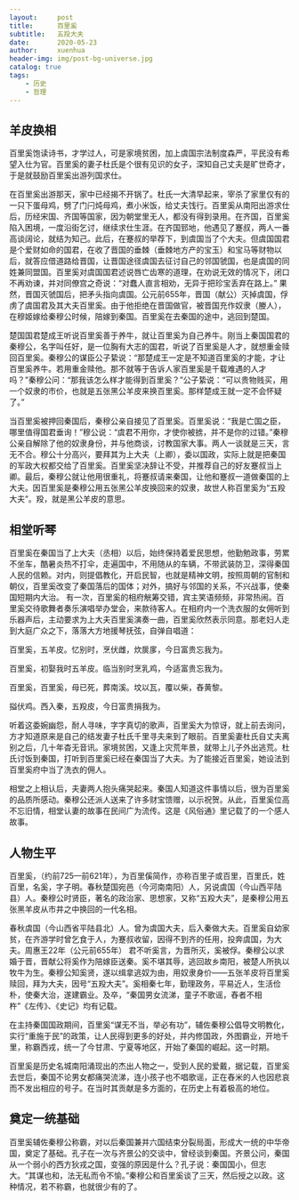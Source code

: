 ```yaml
---
layout:     post
title:      百里奚
subtitle:   五羖大夫
date:       2020-05-23
author:     xuenhua
header-img: img/post-bg-universe.jpg
catalog: true
tags:
    - 历史
    - 哲理
---
```


## 羊皮换相
百里奚饱读诗书，才学过人，可是家境贫困，加上虞国宗法制度森严，平民没有希望入仕为官。百里奚的妻子杜氏是个很有见识的女子，深知自己丈夫是旷世奇才，于是就鼓励百里奚出游列国求仕。

在百里奚出游那天，家中已经揭不开锅了。杜氏一大清早起来，宰杀了家里仅有的一只下蛋母鸡，劈了门闩炖母鸡，煮小米饭，给丈夫饯行。百里奚从南阳出游求仕后，历经宋国、齐国等国家，因为朝堂里无人，都没有得到录用。在齐国，百里奚陷入困境，一度沿街乞讨，继续求仕生涯。在齐国郅地，他遇见了蹇叔，两人一番高谈阔论，就结为知己。此后，在蹇叔的举荐下，到虞国当了个大夫。但虞国国君是个爱财如命的国君，在收了晋国的垂棘（垂棘地方产的宝玉）和宝马等财物以后，就答应借道路给晋国，让晋国途径虞国去征讨自己的邻国虢国，也是虞国的同姓兼同盟国。百里奚对虞国国君述说唇亡齿寒的道理，在劝说无效的情况下，闭口不再劝谏，并对同僚宫之奇说：“对蠢人直言相劝，无异于把珍宝丢弃在路上。” 果然，晋国灭虢国后，把矛头指向虞国。公元前655年，晋国（献公）灭掉虞国，俘虏了虞国君及其大夫百里奚。由于他拒绝在晋国做官，被晋国充作奴隶（媵人），在穆姬嫁给秦穆公时候，陪嫁到秦国。百里奚在去秦国的途中，逃回到楚国。

楚国国君楚成王听说百里奚善于养牛，就让百里奚为自己养牛。刚当上秦国国君的秦穆公，名字叫任好，是一位胸有大志的国君，听说了百里奚是人才，就想重金赎回百里奚。秦穆公的谋臣公子絷说：“那楚成王一定是不知道百里奚的才能，才让百里奚养牛。若用重金赎他。那不就等于告诉人家百里奚是千载难遇的人才吗？”秦穆公问：“那我该怎么样才能得到百里奚？”公子絷说：“可以贵物贱买，用一个奴隶的市价，也就是五张黑公羊皮来换百里奚。那样楚成王就一定不会怀疑了。”

当百里奚被押回秦国后，秦穆公亲自接见了百里奚。百里奚说：“我是亡国之臣，哪里值得国君垂询！”穆公说：“虞君不用你，才使你被掳，并不是你的过错。”秦穆公亲自解除了他的奴隶身份，并与他商谈，讨教国家大事。两人一谈就是三天，言无不合。穆公十分高兴，要拜其为上大夫（上卿），委以国政，实际上就是把秦国的军政大权都交给了百里奚。百里奚坚决辞让不受，并推荐自己的好友蹇叔当上卿。最后，秦穆公就让他用很重礼，将蹇叔请来秦国，让他和蹇叔一道做秦国的上大夫。因百里奚是秦穆公用五张黑公羊皮换回来的奴隶，故世人称百里奚为“五羖大夫”。羖，就是黑公羊皮的意思。

## 相堂听琴
百里奚在秦国当了上大夫（丞相）以后，始终保持着爱民思想，他勤勉政事，劳累不坐车，酷暑炎热不打伞，走遍国中，不用随从的车辆，不带武装防卫，深得秦国人民的信赖。对内，则提倡教化，开启民智，也就是精神文明，按照周朝的官制和朝仪，百里奚改变了秦国落后的国体；对外，搞好与邻国的关系，不兴战事，使秦国短期内大治。
有一次，百里奚的相府觥筹交错，宾主笑语频频，非常热闹。百里奚交待歌舞者奏乐演唱举办堂会，来款待客人。在相府内一个洗衣服的女佣听到乐器声后，主动要求为上大夫百里奚演奏一曲，百里奚欣然表示同意。那老妇人走到大庭广众之下，落落大方地援琴抚弦，自弹自唱道：

百里奚，五羊皮。忆别时，烹伏雌，炊扊扅，今日富贵忘我为。

百里奚，初娶我时五羊皮。临当别时烹乳鸡，今适富贵忘我为。

百里奚，百里奚，母已死，葬南溪。坟以瓦，覆以柴，舂黄黎。

搤伏鸡。西入秦，五羖皮，今日富贵捐我为。 

听着这委婉幽怨，耐人寻味，字字真切的歌声，百里奚大为惊讶，就上前去询问，方才知道原来是自己的结发妻子杜氏千里寻夫来到了眼前。百里奚妻杜氏自丈夫离别之后，几十年杳无音讯。家境贫困，又逢上灾荒年景，就带上儿子外出逃荒。杜氏讨饭到秦国，打听到百里奚已经在秦国当了大夫。为了能接近百里奚，她设法到百里奚府中当了洗衣的佣人。

相堂之上相认后，夫妻两人抱头痛哭起来。秦国人知道这件事情以后，很为百里奚的品质所感动。秦穆公还派人送来了许多财宝馈赠，以示祝贺。从此，百里奚位高不忘旧情，相堂认妻的故事在民间广为流传。这是《风俗通》里记载了的一个感人故事。


## 人物生平
百里奚，（约前725—前621年），为百里傒简作，亦称百里子或百里，百里氏，姓百里，名奚，字子明。春秋楚国宛邑（今河南南阳）人，另说虞国（今山西平陆县）人。秦穆公时贤臣，著名的政治家、思想家，又称“五羖大夫”，是秦穆公用五张黑羊皮从市井之中换回的一代名相。

春秋虞国（今山西省平陆县北）人。曾为虞国大夫，后入秦做大夫。百里奚自幼家贫，在齐游学时曾乞食于人，为蹇叔收留，因得不到齐的任用，投奔虞国，为大夫。周惠王22年（公元前655年） 君不听奚言，为晋所灭，奚被俘。秦穆公以求婚于晋，晋献公将奚作为陪嫁臣送秦。奚不堪其辱，逃回故乡南阳，被楚人所执以牧牛为生。秦穆公知奚贤，遂以缉拿逃奴为由，用奴隶身价――五张羊皮将百里奚赎回，拜为大夫，因号“五羖大夫”。奚相秦七年，勤理政务，平易近人，生活俭朴，使秦大治，遂建霸业。及卒，“秦国男女流涕，童子不歌谣，舂者不相 杵”《左传》、《史记》均有记载。 

在主持秦国国政期间，百里奚“谋无不当，举必有功”，辅佐秦穆公倡导文明教化，实行“重施于民”的政策，让人民得到更多的好处，并内修国政，外图霸业，开地千里，称霸西戎，统一了今甘肃、宁夏等地区，开始了秦国的崛起。这一时期。  

百里奚是历史名城南阳涌现出的杰出人物之一，受到人民的爱戴，据记载，百里奚去世后，秦国不论男女都痛哭流涕，连小孩子也不唱歌谣，正在舂米的人也因悲哀而不发出相应的号子。在当时其贡献是多方面的，在历史上有着极高的地位。

## 奠定一统基础
百里奚辅佐秦穆公称霸，对以后秦国兼并六国结束分裂局面，形成大一统的中华帝国，奠定了基础。孔子在一次与齐景公的交谈中，曾经谈到秦国。齐景公问，秦国从一个弱小的西方狄戎之国，变强的原因是什么？孔子说：秦国国小，但志大。“其谋也和，法无私而令不愉。”秦穆公和百里奚谈了三天，然后授之以政。这种情况，若不称霸，也就很少有的了。
